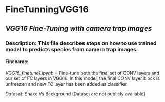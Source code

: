 # FineTunningVGG16
## *VGG16 Fine-Tuning with camera trap images*  

### Description: This file describes steps on how to use trained model to predicts species from camera trap images.          

#### Finename: 

*VGG16_finetune1.ipynb* = Fine-tune both the final set of CONV layers and our set of FC layers in VGG16. In this model, the final CONV layer block is unfreezen and new FC layer has been added as classifier.

*Dataset*: Snake Vs Background (Dataset are not publicly available)




 
